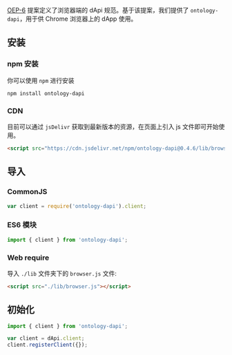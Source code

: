 
[OEP-6](https://github.com/backslash47/OEPs/blob/oep-dapp-api/OEP-6/OEP-6.mediawiki) 提案定义了浏览器端的 dApi 规范。基于该提案，我们提供了 `ontology-dapi`，用于供 Chrome 浏览器上的 dApp 使用。

## 安装

### npm 安装

你可以使用 `npm` 进行安装

```shell
npm install ontology-dapi
```

### CDN

目前可以通过 `jsDelivr` 获取到最新版本的资源，在页面上引入 js 文件即可开始使用。

```html
<script src="https://cdn.jsdelivr.net/npm/ontology-dapi@0.4.6/lib/browser.min.js"></script>
```

## 导入

### CommonJS

```JavaScript
var client = require('ontology-dapi').client;
```

### ES6 模块

```JavaScript
import { client } from 'ontology-dapi';
```

### Web require

导入 `./lib` 文件夹下的 `browser.js` 文件:

```html
<script src="./lib/browser.js"></script>
```

## 初始化

```JavaScript
import { client } from 'ontology-dapi';

var client = dApi.client;
client.registerClient({});
```